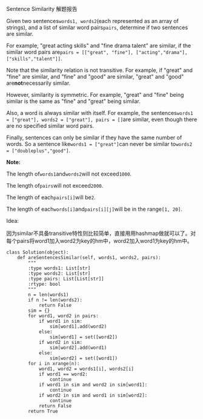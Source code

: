 Sentence Similarity 解题报告

Given two sentences`words1, words2`\(each represented as an array of strings\), and a list of similar word pairs`pairs`, determine if two sentences are similar.

For example, "great acting skills" and "fine drama talent" are similar, if the similar word pairs are`pairs = [["great", "fine"], ["acting","drama"], ["skills","talent"]]`.

Note that the similarity relation is not transitive. For example, if "great" and "fine" are similar, and "fine" and "good" are similar, "great" and "good" are**not**necessarily similar.

However, similarity is symmetric. For example, "great" and "fine" being similar is the same as "fine" and "great" being similar.

Also, a word is always similar with itself. For example, the sentences`words1 = ["great"], words2 = ["great"], pairs = []`are similar, even though there are no specified similar word pairs.

Finally, sentences can only be similar if they have the same number of words. So a sentence like`words1 = ["great"]`can never be similar to`words2 = ["doubleplus","good"]`.

**Note:**

The length of`words1`and`words2`will not exceed`1000`.

The length of`pairs`will not exceed`2000`.

The length of each`pairs[i]`will be`2`.

The length of each`words[i]`and`pairs[i][j]`will be in the range`[1, 20]`.

Idea:

因为similar不具备transitive特性则比较简单，直接用用hashmap做就可以了。对每个pairs将word1加入word2为key的hm中，word2加入word1为key的hm中。

```
class Solution(object):
    def areSentencesSimilar(self, words1, words2, pairs):
        """
        :type words1: List[str]
        :type words2: List[str]
        :type pairs: List[List[str]]
        :rtype: bool
        """
        n = len(words1)
        if n != len(words2):
            return False
        sim = {}
        for word1, word2 in pairs:
            if word1 in sim:
                sim[word1].add(word2)
            else:
                sim[word1] = set([word2])
            if word2 in sim:
                sim[word2].add(word1)
            else:
                sim[word2] = set([word1])
        for i in xrange(n):
            word1, word2 = words1[i], words2[i]
            if word1 == word2:
                continue
            if word1 in sim and word2 in sim[word1]:
                continue
            if word2 in sim and word1 in sim[word2]:
                continue
            return False
        return True
```



